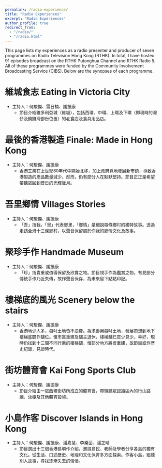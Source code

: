 ```yaml
---
permalink: /radio-experience/
title: "Radio Experiences"
excerpt: "Radio Experiences"
author_profile: true
redirect_from: 
  - "/radio/"
  - "/radio.html"
---
```


This page lists my experiences as a radio presenter and producer of seven programmes on Radio Television Hong Kong (RTHK). In total, I have hosted 91 episodes broadcast on the RTHK Putonghua Channel and RTHK Radio 5. All of these programmes were funded by the Community Involvement Broadcasting Service (CIBS). Below are the synopses of each programme.

維城食志 Eating in Victoria City
======
* 主持人：何駿傑、雷日楠、謝振康
  * 節目介紹維多利亞城（維城），包括西環、中環、上環及下環（即現時的灣仔及銅鑼灣部份位置）的老食店及食具用品店。

最後的香港製造 Finale: Made in Hong Kong
======
* 主持人：何駿傑、謝振康
  * 香港工業在上世紀80年代中開始北移，加上政府覓地發展新市鎮，導致香港製造的產品數量減少。然而，仍有部分人在默默堅持。節目正正是希望帶聽眾回到昔日的光輝歲月。

吾里鄉情 Villages Stories
======
* 主持人：何駿傑、謝振康
  * 「吾」指我，「里」代表鄉里，「鄉情」是細說每條鄉村的獨特故事。透過走訪全港十三條鄉村，以聲音保留屬於你我的鄉情文化及故事。

聚珍手作 Handmade Museum 
======
* 主持人：何駿傑、謝振康
  * 「珍」指貴重或值得保留及欣賞之物。節目視手作為鑑賞之物，有見部分傳統手作乃近失傳，故作聲音保存，為未來留下點點印記。

樓梯底的風光 Scenery below the stairs
======
* 主持人：何駿傑、謝振康
  * 香港地少人多，每吋土地皆不浪費。為求善用每吋土地，發展商想到地下樓梯底闢作舗位。惟市區重建及舗主退休，樓梯舗已買少見少。幸好，現時仍找到十三間不同行業的樓梯舗，惟部分地方將會重建，故節目或作歷史紀錄，見證時代。

街坊體育會 Kai Fong Sports Club
======
* 主持人：何駿傑、謝振康
  * 節目介紹由一眾西環街坊所成立的體育會，帶領聽眾認識區內的行山路線、泳棚及其他體育設施。

小島作客 Discover Islands in Hong Kong
======
* 主持人：何駿傑、謝振康、潘嘉慧、李樂茵、潘芷晴
  * 節目選出十三個香港島嶼作介紹，邀請島民、老師及學者分享各島的獨有文化。從生活、口述歷史、地理和文化保育多方面探索。作客小島，細聽別人故事，尋找逐漸失去的情懷。
  
